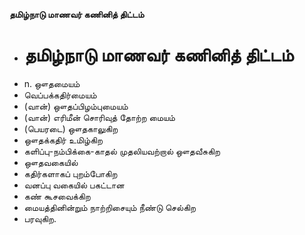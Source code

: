 **தமிழ்நாடு மாணவர் கணினித் திட்டம்**
- # தமிழ்நாடு மாணவர் கணினித் திட்டம்
- n. ஔதமையம்
- வெப்பக்கதிர்மையம்
- (வான்) ஔதப்பிழம்புமையம்
- (வான்) எரிமீன் சொரிவுத் தோற்ற மையம்
- (பெயரடை) ஔதகாலுகிற
- ஔதக்கதிர் உமிழ்கிற
- களிப்பு-நம்பிக்கை-காதல் முதலியவற்றால் ஔதவீசுகிற
- ஔதவகையில்
- கதிர்களாகப் புறம்போகிற
- வனப்பு வகையில் பகட்டான
- கண் கூசவைக்கிற
- மையத்தினின்றும் நாற்றிசையும் நீண்டு செல்கிற
- பரவுகிற.

